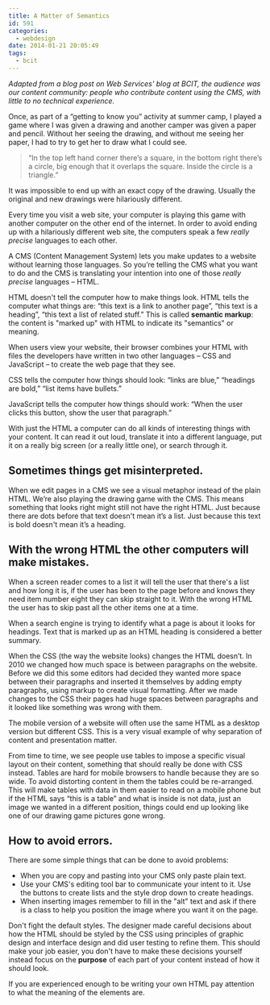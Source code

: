 ```yaml
---
title: A Matter of Semantics
id: 591
categories:
  - webdesign
date: 2014-01-21 20:05:49
tags:
  - bcit
---
```


_Adapted from a blog post on Web Services' blog at BCIT, the audience was our content community: people who contribute content using the CMS, with little to no technical experience._

Once, as part of a “getting to know you” activity at summer camp, I played a game where I was given a drawing and another camper was given a paper and pencil. Without her seeing the drawing, and without me seeing her paper, I had to try to get her to draw what I could see.

> “In the top left hand corner there’s a square, in the bottom right there’s a circle, big enough that it overlaps the square. Inside the circle is a triangle.”

It was impossible to end up with an exact copy of the drawing. Usually the original and new drawings were hilariously different.

Every time you visit a web site, your computer is playing this game with another computer on the other end of the internet. In order to avoid ending up with a hilariously different web site, the computers speak a few _really precise_ languages to each other.

A CMS (Content Management System) lets you make updates to a website without learning those languages. So you’re telling the CMS what you want to do and the CMS is translating your intention into one of those _really precise_ languages – HTML.

HTML doesn't tell the computer how to make things look. HTML tells the computer what things are: “this text is a link to another page”, “this text is a heading”, “this text a list of related stuff.” This is called **semantic markup**: the content is "marked up" with HTML to indicate its "semantics" or meaning.

When users view your website, their browser combines your HTML with files the developers have written in two other languages – CSS and JavaScript –  to create the web page that they see.

CSS tells the computer how things should look: “links are blue,” “headings are bold,” “list items have bullets.”

JavaScript tells the computer how things should work: “When the user clicks this button, show the user that paragraph.”

With just the HTML a computer can do all kinds of interesting things with your content. It can read it out loud, translate it into a different language, put it on a really big screen (or a really little one), or search through it.

## Sometimes things get misinterpreted.

When we edit pages in a CMS we see a visual metaphor instead of the plain HTML. We’re also playing the drawing game with the CMS. This means something that looks right might still not have the right HTML. Just because there are dots before that text doesn't mean it’s a list. Just because this text is bold doesn't mean it’s a heading.

## With the wrong HTML the other computers will make mistakes.

When a screen reader comes to a list it will tell the user that there's a list and how long it is, if the user has been to the page before and knows they need item number eight they can skip straight to it. With the wrong HTML the user has to skip past all the other items one at a time.

When a search engine is trying to identify what a page is about it looks for headings. Text that is marked up as an HTML heading is considered a better summary.

When the CSS (the way the website looks) changes the HTML doesn’t. In 2010 we changed how much space is between paragraphs on the website. Before we did this some editors had decided they wanted more space between their paragraphs and inserted it themselves by adding empty paragraphs, using markup to create visual formatting. After we made changes to the CSS their pages had huge spaces between paragraphs and it looked like something was wrong with them.

The mobile version of a website will often use the same HTML as a desktop version but different CSS. This is a very visual example of why separation of content and presentation matter.

From time to time, we see people use tables to impose a specific visual layout on their content, something that should really be done with CSS instead. Tables are hard for mobile browsers to handle because they are so wide. To avoid distorting content in them the tables could be re-arranged. This will make tables with data in them easier to read on a mobile phone but if the HTML says “this is a table” and what is inside is not data, just an image we wanted in a different position, things could end up looking like one of our drawing game pictures gone wrong.

## How to avoid errors.

There are some simple things that can be done to avoid problems:

* When you are copy and pasting into your CMS only paste plain text.
* Use your CMS's editing tool bar to communicate your intent to it. Use the buttons to create lists and the style drop down to create headings.
* When inserting images remember to fill in the "alt" text and ask if there is a class to help you position the image where you want it on the page.

Don't fight the default styles. The designer made careful decisions about how the HTML should be styled by the CSS using principles of graphic design and interface design and did user testing to refine them. This should make your job easier, you don't have to make these decisions yourself instead focus on the **purpose** of each part of your content instead of how it should look.

If you are experienced enough to be writing your own HTML pay attention to what the meaning of the elements are.
